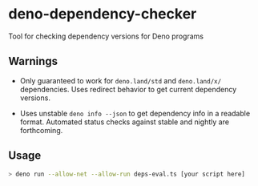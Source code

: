 # deno-dependency-checker

Tool for checking dependency versions for Deno programs

## Warnings

- Only guaranteed to work for `deno.land/std` and `deno.land/x/` dependencies.
  Uses redirect behavior to get current dependency versions.

- Uses unstable `deno info --json` to get dependency info in a readable format.
  Automated status checks against stable and nightly are forthcoming.

## Usage

```sh
> deno run --allow-net --allow-run deps-eval.ts [your script here]
```
